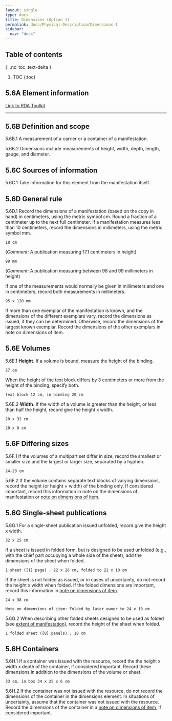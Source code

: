 ```yaml
---
layout: single
type: docs
title: Dimensions (Option 1)
permalink: docs/Physical-Description/Dimensions-1
sidebar:
  nav: "docs"
---
```



## Table of contents
{: .no_toc .text-delta }

1. TOC
{:toc}

## 5.6A Element information

[Link to RDA Toolkit](https://beta.rdatoolkit.org/Content?externalId=en-US_ala-cc95f0fd-c059-334d-b240-c7379e396c7d)

---

## 5.6B Definition and scope

<a name="5.6B.1">5.6B.1</a> A measurement of a carrier or a container of a manifestation.

<a name="5.6B.2">5.6B.2</a> Dimensions include measurements of height, width, depth, length, gauge, and diameter.


## 5.6C Sources of information

<a name="5.6C.1">5.6C.1</a> Take information for this element from the manifestation itself.

## 5.6D General rule

<a name="5.6D.1">5.6D.1</a> Record the dimensions of a manifestation (based on the copy in hand) in centimeters, using the metric symbol cm. Round a fraction of a centimeter up to the next full centimeter. If a manifestation measures less than 10 centimeters, record the dimensions in millimeters, using the metric symbol mm. 

```18 cm```

(*Comment:* A publication measuring 17.1 centimeters in height)

```99 mm```

(*Comment:*  A publication measuring between 98 and 99 millimeters in height)

If one of the measurements would normally be given in millimeters and one in centimeters, record both measurements in millimeters. 

```95 x 120 mm```

If more than one exemplar of the manifestation is known, and the dimensions of the different exemplars vary, record the dimensions as issued, if they can be determined. Otherwise, record the dimensions of the largest known exemplar.  Record the dimensions of the other exemplars in note on dimensions of item.

## 5.6E Volumes

<a name="5.6E.1">5.6E.1</a> **Height.** If a volume is bound, measure the height of the binding. 

```27 cm```

When the height of the text block differs by 3 centimeters or more from the height of the binding, specify both.

```text block 12 cm, in binding 20 cm```

<a name="5.6E.2">5.6E.2</a> **Width.**  If the width of a volume is greater than the height, or less than half the height, record give the height x width. 

```20 x 32 cm```

```20 x 8 cm```

## 5.6F Differing sizes

<a name="5.6F.1">5.6F.1</a> If the volumes of a multipart set differ in size, record the smallest or smaller size and the largest or larger size, separated by a hyphen.

```24-28 cm```

<a name="5.6F.2">5.6F.2</a> If the volume contains separate text blocks of varying dimensions, record the height (or height × width) of the binding only. If considered important, record this information in note on the dimensions of manifestation or [note on dimensions of item](https://ladylazarus3.github.io/Test2/docs/Physical-Description/Note-on-dimensions-of-item-1).

## 5.6G Single-sheet publications

<a name="5.6G.1">5.6G.1</a> For a single-sheet publication issued unfolded, record give the height x width. 

```32 x 25 cm```

If a sheet is issued in folded form, but is designed to be used unfolded (e.g., with the chief part occupying a whole side of the sheet), add the dimensions of the sheet when folded.

```1 sheet ([1] page) ; 22 x 28 cm, folded to 22 x 10 cm```

If the sheet is not folded as issued, or in cases of uncertainty, do not record the height x width when folded. If the folded dimensions are important, record this information in [note on dimensions of item](https://ladylazarus3.github.io/Test2/docs/Physical-Description/Note-on-dimensions-of-item-1).

```24 x 38 cm```

```Note on dimensions of item: Folded by later owner to 24 x 19 cm```

<a name="5.6G.2">5.6G.2</a> When describing other folded sheets designed to be used as folded (see [extent of manifestation](https://ladylazarus3.github.io/Test2/docs/Physical-Description/Extent-of-manifestation/])), record the height of the sheet when folded.

```1 folded sheet ([8] panels) ; 18 cm```

## 5.6H Containers

<a name="5.6H.1">5.6H.1</a> If a container was issued with the resource, record the the height x width x depth of the container, if considered important. Record these dimensions in addition to the dimensions of the volume or sheet.

```33 cm, in box 34 x 25 x 6 cm```

<a name="5.6H.2">5.6H.2</a> If the container was not issued with the resource, do not record the dimensions of the container in the dimensions element.  In situations of uncertainty, assume that the container was not issued with the resource. Record the dimensions of the container in a [note on dimensions of item](https://ladylazarus3.github.io/Test2/docs/Physical-Description/Note-on-dimensions-of-item-1), if considered important.






